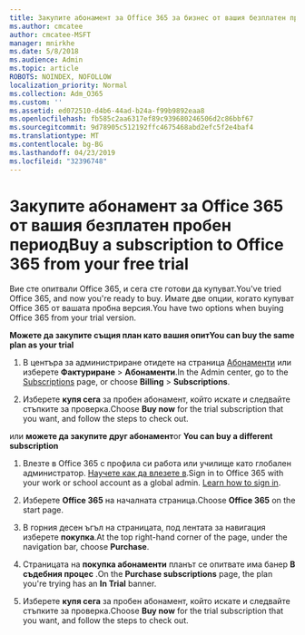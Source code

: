 ```yaml
---
title: Закупите абонамент за Office 365 за бизнес от вашия безплатен пробен период
ms.author: cmcatee
author: cmcatee-MSFT
manager: mnirkhe
ms.date: 5/8/2018
ms.audience: Admin
ms.topic: article
ROBOTS: NOINDEX, NOFOLLOW
localization_priority: Normal
ms.collection: Adm_O365
ms.custom: ''
ms.assetid: ed072510-d4b6-44ad-b24a-f99b9892eaa8
ms.openlocfilehash: fb585c2aa6317ef89c939680246506d2c86bbf67
ms.sourcegitcommit: 9d78905c512192ffc4675468abd2efc5f2e4baf4
ms.translationtype: MT
ms.contentlocale: bg-BG
ms.lasthandoff: 04/23/2019
ms.locfileid: "32396748"
---
```

# <a name="buy-a-subscription-to-office-365-from-your-free-trial"></a><span data-ttu-id="b062a-102">Закупите абонамент за Office 365 от вашия безплатен пробен период</span><span class="sxs-lookup"><span data-stu-id="b062a-102">Buy a subscription to Office 365 from your free trial</span></span>

<span data-ttu-id="b062a-103">Вие сте опитвали Office 365, и сега сте готови да купуват.</span><span class="sxs-lookup"><span data-stu-id="b062a-103">You've tried Office 365, and now you're ready to buy.</span></span> <span data-ttu-id="b062a-104">Имате две опции, когато купуват Office 365 от вашата пробна версия.</span><span class="sxs-lookup"><span data-stu-id="b062a-104">You have two options when buying Office 365 from your trial version.</span></span>
  
 <span data-ttu-id="b062a-105">**Можете да закупите същия план като вашия опит**</span><span class="sxs-lookup"><span data-stu-id="b062a-105">**You can buy the same plan as your trial**</span></span>
  
1. <span data-ttu-id="b062a-106">В центъра за администриране отидете на страница [Абонаменти](https://go.microsoft.com/fwlink/p/?linkid=842054) или изберете **Фактуриране** \> **Абонаменти**.</span><span class="sxs-lookup"><span data-stu-id="b062a-106">In the Admin center, go to the [Subscriptions](https://go.microsoft.com/fwlink/p/?linkid=842054) page, or choose **Billing** \> **Subscriptions**.</span></span>
    
2. <span data-ttu-id="b062a-107">Изберете **купя сега** за пробен абонамент, който искате и следвайте стъпките за проверка.</span><span class="sxs-lookup"><span data-stu-id="b062a-107">Choose **Buy now** for the trial subscription that you want, and follow the steps to check out.</span></span> 
    
<span data-ttu-id="b062a-108">или **можете да закупите друг абонамент**</span><span class="sxs-lookup"><span data-stu-id="b062a-108">or **You can buy a different subscription**</span></span>
  
1. <span data-ttu-id="b062a-109">Влезте в Office 365 с профила си работа или училище като глобален администратор. [Научете как да влезете в](https://support.office.com/article/e9eb7d51-5430-4929-91ab-6157c5a050b4).</span><span class="sxs-lookup"><span data-stu-id="b062a-109">Sign in to Office 365 with your work or school account as a global admin. [Learn how to sign in](https://support.office.com/article/e9eb7d51-5430-4929-91ab-6157c5a050b4).</span></span>
    
2. <span data-ttu-id="b062a-110">Изберете **Office 365** на началната страница.</span><span class="sxs-lookup"><span data-stu-id="b062a-110">Choose **Office 365** on the start page.</span></span> 
    
3. <span data-ttu-id="b062a-111">В горния десен ъгъл на страницата, под лентата за навигация изберете **покупка**.</span><span class="sxs-lookup"><span data-stu-id="b062a-111">At the top right-hand corner of the page, under the navigation bar, choose **Purchase**.</span></span>
    
4. <span data-ttu-id="b062a-112">Страницата на **покупка абонаменти** планът се опитвате има банер **В съдебния процес** .</span><span class="sxs-lookup"><span data-stu-id="b062a-112">On the **Purchase subscriptions** page, the plan you're trying has an **In Trial** banner.</span></span> 
    
5. <span data-ttu-id="b062a-113">Изберете **купя сега** за пробен абонамент, който искате и следвайте стъпките за проверка.</span><span class="sxs-lookup"><span data-stu-id="b062a-113">Choose **Buy now** for the trial subscription that you want, and follow the steps to check out.</span></span> 
    


